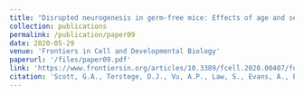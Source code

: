 ```yaml
---
title: "Disrupted neurogenesis in germ-free mice: Effects of age and sex."
collection: publications
permalink: /publication/paper09
date: 2020-05-29
venue: 'Frontiers in Cell and Developmental Biology'
paperurl: '/files/paper09.pdf'
link: 'https://www.frontiersin.org/articles/10.3389/fcell.2020.00407/full'
citation: 'Scott, G.A., Terstege, D.J., Vu, A.P., Law, S., Evans, A., Epp, J.R. (2020). &quot;Disrupted neurogenesis in germ-free mice: Effects of age and sex. Frontiers in cell and developmental biology.&quot; <i>Frontiers in Cell and Developmental Biology</i>. 8(1).'
---
```

